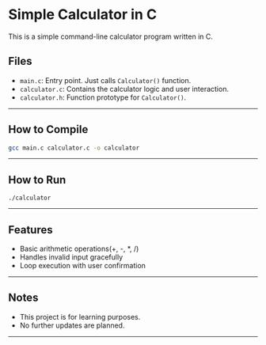 ﻿# Simple Calculator in C

This is a simple command-line calculator program written in C.

## Files

- `main.c`: Entry point. Just calls `Calculator()` function.
- `calculator.c`: Contains the calculator logic and user interaction.
- `calculator.h`: Function prototype for `Calculator()`.
---

## How to Compile

```bash
gcc main.c calculator.c -o calculator
```
---

## How to Run

```
./calculator
```
---

## Features

- Basic arithmetic operations(+, -, *, /)
- Handles invalid input gracefully
- Loop execution with user confirmation
---

## Notes

- This project is for learning purposes.
- No further updates are planned.

---